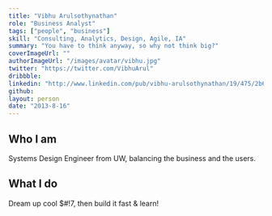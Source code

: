 ```yaml
---
title: "Vibhu Arulsothynathan"
role: "Business Analyst"
tags: ["people", "business"]
skill: "Consulting, Analytics, Design, Agile, IA"
summary: "You have to think anyway, so why not think big?"
coverImageUrl: ""
authorImageUrl: "/images/avatar/vibhu.jpg"
twitter: "https://twitter.com/VibhuArul"
dribbble:
linkedin: "http://www.linkedin.com/pub/vibhu-arulsothynathan/19/475/2b6"
github:
layout: person
date: "2013-8-16"
---
```


## Who I am

Systems Design Engineer from UW, balancing the business and the users.

## What I do

Dream up cool $#!7, then build it fast & learn!
